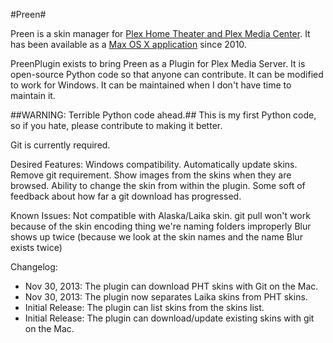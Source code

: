 #Preen#

Preen is a skin manager for [Plex Home Theater and Plex Media Center](http://www.plexapp.com/desktop/). It has been available as a [Max OS X application](http://www.anomiesoftware.com/Anomie_Software/Preen.html) since 2010.

PreenPlugin exists to bring Preen as a Plugin for Plex Media Server. It is open-source Python code so that anyone can contribute. It can be modified to work for Windows. It can be maintained when I don't have time to maintain it.

##WARNING: Terrible Python code ahead.##
This is my first Python code, so if you hate, please contribute to making it better.

Git is currently required.

Desired Features:
	Windows compatibility.
	Automatically update skins.
	Remove git requirement.
	Show images from the skins when they are browsed.
	Ability to change the skin from within the plugin.
	Some soft of feedback about how far a git download has progressed.
	
Known Issues:
	Not compatible with Alaska/Laika skin.
	git pull won't work because of the skin encoding thing
	we're naming folders improperly
	Blur shows up twice (because we look at the skin names and the name Blur exists twice)

Changelog:
 - Nov 30, 2013: The plugin can download PHT skins with Git on the Mac.
 - Nov 30, 2013: The plugin now separates Laika skins from PHT skins.
 - Initial Release: The plugin can list skins from the skins list.
 - Initial Release: The plugin can download/update existing skins with git on the Mac.